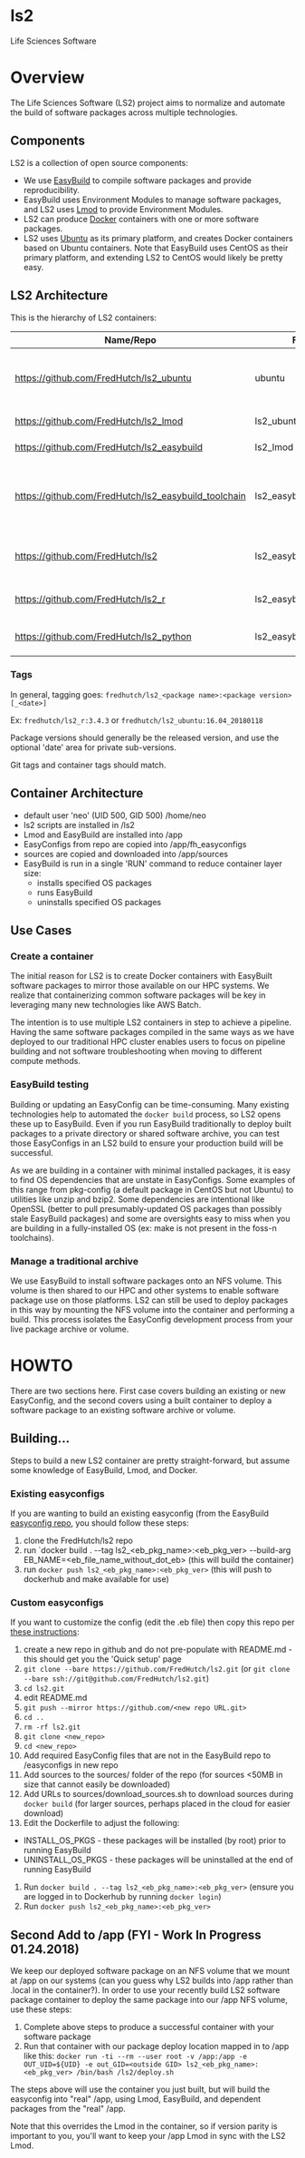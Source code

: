 # ls2
Life Sciences Software

# Overview
The Life Sciences Software (LS2) project aims to normalize and automate the build of software packages across multiple technologies.

## Components
LS2 is a collection of open source components:

* We use [EasyBuild](https://easybuilders.github.io/easybuild) to compile software packages and provide reproducibility.
* EasyBuild uses Environment Modules to manage software packages, and LS2 uses [Lmod](https://github.com/TACC/Lmod) to provide Environment Modules.
* LS2 can produce [Docker](https://www.docker.com) containers with one or more software packages.
* LS2 uses [Ubuntu](https://www.ubuntu.com) as its primary platform, and creates Docker containers based on Ubuntu containers. Note that EasyBuild uses CentOS as their primary platform, and extending LS2 to CentOS would likely be pretty easy.

## LS2 Architecture
This is the hierarchy of LS2 containers:

Name/Repo | FROM | Reason | Notes
--- | --- | --- | ---
<https://github.com/FredHutch/ls2_ubuntu> | ubuntu | simple 'freeze' of the public ubuntu container | OS pkgs added: bash, curl, git
<https://github.com/FredHutch/ls2_lmod> | ls2_ubuntu | Adding Lmod | OS pkgs added: lua
<https://github.com/FredHutch/ls2_easybuild> | ls2_lmod | Adding EasyBuild | OS pkgs added: python
<https://github.com/FredHutch/ls2_easybuild_toolchain> | ls2_easybuild | Adding EasyBuild toolchain(s) | OS pkgs added: libibverbs-dev, lib6c-dev, bzip2, unzip, make, xz-utils, awscli
<https://github.com/FredHutch/ls2> | ls2_easybuild_toolchain | This 'demo' repo | does not produce a container directly
<https://github.com/FredHutch/ls2_r> | ls2_easybuild_toolchain | Our 'R' build | easy_update.py, custom easyconfigs
<https://github.com/FredHutch/ls2_python> | ls2_easybuild_toolchain | Our 'Python' build | easy_update.py, custom easyconfigs

### Tags
In general, tagging goes: `fredhutch/ls2_<package name>:<package version>[_<date>]`

Ex: `fredhutch/ls2_r:3.4.3` or `fredhutch/ls2_ubuntu:16.04_20180118`

Package versions should generally be the released version, and use the optional 'date' area for private sub-versions.

Git tags and container tags should match.

## Container Architecture
* default user 'neo' (UID 500, GID 500) /home/neo
* ls2 scripts are installed in /ls2
* Lmod and EasyBuild are installed into /app
* EasyConfigs from repo are copied into /app/fh_easyconfigs
* sources are copied and downloaded into /app/sources
* EasyBuild is run in a single 'RUN' command to reduce container layer size:
  * installs specified OS packages
  * runs EasyBuild
  * uninstalls specified OS packages

## Use Cases

### Create a container
The initial reason for LS2 is to create Docker containers with EasyBuilt software packages to mirror those available on our HPC systems. We realize that containerizing common software packages will be key in leveraging many new technologies like AWS Batch.

The intention is to use multiple LS2 containers in step to achieve a pipeline. Having the same software packages compiled in the same ways as we have deployed to our traditional HPC cluster enables users to focus on pipeline building and not software troubleshooting when moving to different compute methods.

### EasyBuild testing
Building or updating an EasyConfig can be time-consuming. Many existing technologies help to automated the `docker build` process, so LS2 opens these up to EasyBuild. Even if you run EasyBuild traditionally to deploy built packages to a private directory or shared software archive, you can test those EasyConfigs in an LS2 build to ensure your production build will be successful.

As we are building in a container with minimal installed packages, it is easy to find OS dependencies that are unstate in EasyConfigs. Some examples of this range from pkg-config (a default package in CentOS but not Ubuntu) to utilities like unzip and bzip2. Some dependencies are intentional like OpenSSL (better to pull presumably-updated OS packages than possibly stale EasyBuild packages) and some are oversights easy to miss when you are building in a fully-installed OS (ex: make is not present in the foss-n toolchains).

### Manage a traditional archive
We use EasyBuild to install software packages onto an NFS volume. This volume is then shared to our HPC and other systems to enable software package use on those platforms. LS2 can still be used to deploy packages in this way by mounting the NFS volume into the container and performing a build. This process isolates the EasyConfig development process from your live package archive or volume.

# HOWTO
There are two sections here. First case covers building an existing or new EasyConfig, and the second covers using a built container to deploy a software package to an existing software archive or volume.

## Building...
Steps to build a new LS2 container are pretty straight-forward, but assume some knowledge of EasyBuild, Lmod, and Docker.

### Existing easyconfigs
If you are wanting to build an existing easyconfig (from the EasyBuild [easyconfig repo](https://github.com/easybuilders/easybuild--easyconfigs), you should follow these steps:

1. clone the FredHutch/ls2 repo
1. run `docker build . --tag ls2_<eb_pkg_name>:<eb_pkg_ver> --build-arg EB_NAME=<eb_file_name_without_dot_eb> (this will build the container)
1. run `docker push ls2_<eb_pkg_name>:<eb_pkg_ver>` (this will push to dockerhub and make available for use)

### Custom easyconfigs
If you want to customize the config (edit the .eb file) then copy this repo per [these instructions](https://help.github.com/articles/duplicating-a-repository/):
1. create a new repo in github and do not pre-populate with README.md - this should get you the 'Quick setup' page
1. `git clone --bare https://github.com/FredHutch/ls2.git` (or `git clone --bare ssh://git@github.com/FredHutch/ls2.git`)
1. `cd ls2.git`
1. edit README.md
1. `git push --mirror https://github.com/<new repo URL.git>`
1. `cd ..`
1. `rm -rf ls2.git`
1. `git clone <new_repo>`
1. `cd <new_repo>`
1. Add required EasyConfig files that are not in the EasyBuild repo to /easyconfigs in new repo
1. Add sources to the sources/ folder of the repo (for sources <50MB in size that cannot easily be downloaded)
1. Add URLs to sources/download_sources.sh to download sources during `docker build` (for larger sources, perhaps placed in the cloud for easier download)
1. Edit the Dockerfile to adjust the following:
  * INSTALL_OS_PKGS - these packages will be installed (by root) prior to running EasyBuild
  * UNINSTALL_OS_PKGS - these packages will be uninstalled at the end of running EasyBuild
1. Run `docker build . --tag ls2_<eb_pkg_name>:<eb_pkg_ver>` (ensure you are logged in to Dockerhub by running `docker login`)
1. Run `docker push ls2_<eb_pkg_name>:<eb_pkg_ver>`

## Second Add to /app (FYI - Work In Progress 01.24.2018)
We keep our deployed software package on an NFS volume that we mount at /app on our systems (can you guess why LS2 builds into /app rather than .local in the container?). In order to use your recently build LS2 software package container to deploy the same package into our /app NFS volume, use these steps:

1. Complete above steps to produce a successful container with your software package
1. Run that container with our package deploy location mapped in to /app like this: `docker run -ti --rm --user root -v /app:/app -e OUT_UID=${UID} -e out_GID=<outside GID> ls2_<eb_pkg_name>:<eb_pkg_ver> /bin/bash /ls2/deploy.sh`

The steps above will use the container you just built, but will build the easyconfig into "real" /app, using Lmod, EasyBuild, and dependent packages from the "real" /app.

Note that this overrides the Lmod in the container, so if version parity is important to you, you'll want to keep your /app Lmod in sync with the LS2 Lmod.
